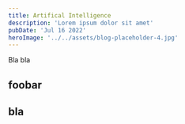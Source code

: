 ```yaml
---
title: Artifical Intelligence
description: 'Lorem ipsum dolor sit amet'
pubDate: 'Jul 16 2022'
heroImage: '../../assets/blog-placeholder-4.jpg'
---
```


Bla bla

## foobar

## bla
